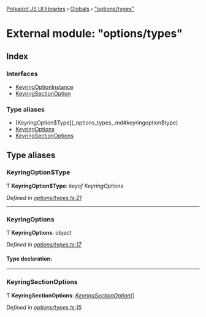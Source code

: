 [Polkadot JS UI libraries](../README.md) › [Globals](../globals.md) › ["options/types"](_options_types_.md)

# External module: "options/types"

## Index

### Interfaces

* [KeyringOptionInstance](../interfaces/_options_types_.keyringoptioninstance.md)
* [KeyringSectionOption](../interfaces/_options_types_.keyringsectionoption.md)

### Type aliases

* [KeyringOption$Type](_options_types_.md#keyringoption$type)
* [KeyringOptions](_options_types_.md#keyringoptions)
* [KeyringSectionOptions](_options_types_.md#keyringsectionoptions)

## Type aliases

###  KeyringOption$Type

Ƭ **KeyringOption$Type**: *keyof KeyringOptions*

*Defined in [options/types.ts:21](https://github.com/polkadot-js/ui/blob/b41c519/packages/ui-keyring/src/options/types.ts#L21)*

___

###  KeyringOptions

Ƭ **KeyringOptions**: *object*

*Defined in [options/types.ts:17](https://github.com/polkadot-js/ui/blob/b41c519/packages/ui-keyring/src/options/types.ts#L17)*

#### Type declaration:

___

###  KeyringSectionOptions

Ƭ **KeyringSectionOptions**: *[KeyringSectionOption](../interfaces/_options_types_.keyringsectionoption.md)[]*

*Defined in [options/types.ts:15](https://github.com/polkadot-js/ui/blob/b41c519/packages/ui-keyring/src/options/types.ts#L15)*
